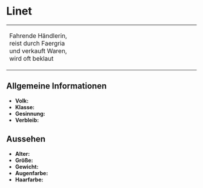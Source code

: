 # Linet

<table>
<tr><td>
<p>
Fahrende Händlerin, reist durch Faergria und verkauft Waren, wird oft beklaut
</p>

</td><td width="300">
<!-- Edit here -->
<img src="linet.png" alt="" />
</td></tr>
</table>

## Allgemeine Informationen

- **Volk:**
- **Klasse:**
- **Gesinnung:**
- **Verbleib:**

## Aussehen

- **Alter:**
- **Größe:**
- **Gewicht:**
- **Augenfarbe:**
- **Haarfarbe:**

<!--
## Beziehungen

<list columns="3">
<li>
</li>
</list>

## Notizen

- **Ziele:** 
- **Geheimnisse:** 
-->